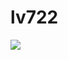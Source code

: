 # lv722

![](https://github.com/softservedata/lv722/actions![image](https://user-images.githubusercontent.com/12804385/209564746-3453a0ed-6711-4d4c-a0c3-289ccb984264.png)/workflows/main.yml/badge.svg)
